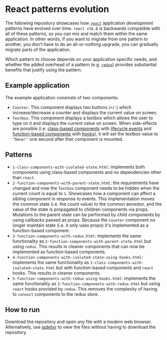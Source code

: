 # React patterns evolution

The following repository showcases how [`react`](https://reactjs.org/) application development patterns have evolved over time. `react v16.8` is backwards compatible with all of these patterns, so you can mix and match them within the same application. In other words, if you want to migrate from one pattern to another, you don't have to do an all-or-nothing upgrade, you can gradually migrate parts of the application.

Which pattern to choose depends on your application specific needs, and whether the added overhead of a pattern (e.g. [`redux`](https://redux.js.org/)) provides substantial benefits that justify using the pattern.

## Example application

The example application consinsts of two components:

- `Counter`: This component displays two buttons (`+`/`-`) which increase/decrease a counter and displays the current value on screen.
- `Textbox`: This component displays a textbox which allows the user to type on it and displays the current value on screen. When side-effects are possible (i.e. [class-based components](https://reactjs.org/docs/components-and-props.html#function-and-class-components) with [lifecycle events](https://reactjs.org/docs/state-and-lifecycle.html) and [function-based components](https://reactjs.org/docs/components-and-props.html#function-and-class-components) with [hooks](https://reactjs.org/docs/hooks-intro.html)), it will set the textbox value to `"Done!"` one second after ther component is mounted.

## Patterns

- `1-class-components-with-isolated-state.html`: implements both components using class-based components and no dependencies other than `react`.
- `2-function-components-with-parent-state.html`: the requirements have changed and now the `Textbox` component needs to be hidden when the current count is equal to `1`. Showcases how a component can affect a sibling component in response to events. This implementation moves the common state (i.e. the count value) to the common ancestor, and the value of the state is propagated to children components via props. Mutations to the parent state can be performed by child components by using callbacks passed as props. Because the `Counter` component no longer maintain state (i.e. it only uses props) it's implemented as a function-based component.
- `3-function-components-with-redux.html`: implements the same functionality as `2-function-components-with-parent-state.html` but using `redux`. This results in cleaner components that can now be implemented as function-based components.
- `4-function-components-with-isolated-state-using-hooks.html`: implements the same functionality as `1-class-components-with-isolated-state.html` but with function-based components and `react` hooks. This results in cleaner components.
- `5-function-components-with-redux-using-hooks.html`: implements the same functionality as `3-function-components-with-redux.html` but using `react` hooks provided by `redux`. This removes the complexity of having to `connect` components to the redux store.

## How to run

Download the repository and open any file with a modern web browser. Alternatively, use [jsdelivr](https://www.jsdelivr.com/?docs=gh) to view the files without having to download the repository.
